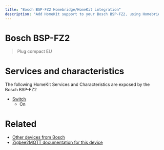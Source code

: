 ```yaml
---
title: "Bosch BSP-FZ2 Homebridge/HomeKit integration"
description: "Add HomeKit support to your Bosch BSP-FZ2, using Homebridge, Zigbee2MQTT and homebridge-z2m."
---
```

<!---
This file has been GENERATED using src/docgen/docgen.ts
DO NOT EDIT THIS FILE MANUALLY!
-->
# Bosch BSP-FZ2
> Plug compact EU


# Services and characteristics
The following HomeKit Services and Characteristics are exposed by
the Bosch BSP-FZ2

* [Switch](../../switch.md)
  * On


# Related
* [Other devices from Bosch](../index.md#bosch)
* [Zigbee2MQTT documentation for this device](https://www.zigbee2mqtt.io/devices/BSP-FZ2.html)